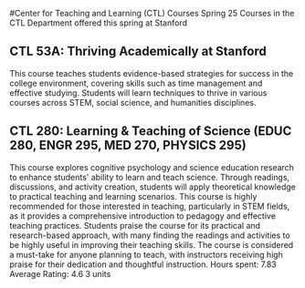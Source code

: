 #Center for Teaching and Learning (CTL) Courses Spring 25
Courses in the CTL Department offered this spring at Stanford
## CTL 53A: Thriving Academically at Stanford
This course teaches students evidence-based strategies for success in the college environment, covering skills such as time management and effective studying. Students will learn techniques to thrive in various courses across STEM, social science, and humanities disciplines.
## CTL 280: Learning & Teaching of Science (EDUC 280, ENGR 295, MED 270, PHYSICS 295)
This course explores cognitive psychology and science education research to enhance students' ability to learn and teach science. Through readings, discussions, and activity creation, students will apply theoretical knowledge to practical teaching and learning scenarios.
This course is highly recommended for those interested in teaching, particularly in STEM fields, as it provides a comprehensive introduction to pedagogy and effective teaching practices. Students praise the course for its practical and research-based approach, with many finding the readings and activities to be highly useful in improving their teaching skills. The course is considered a must-take for anyone planning to teach, with instructors receiving high praise for their dedication and thoughtful instruction.
Hours spent: 7.83
Average Rating: 4.6
3 units